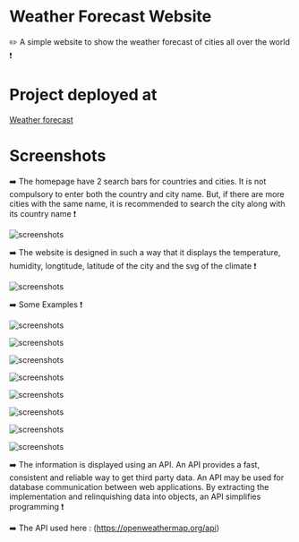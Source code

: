 # Weather Forecast Website
✏️ A simple website to show the weather forecast of cities all over the world ❗
 
 # Project deployed at

<a href="https://mithesh14.github.io/Weather-website/">Weather forecast</a>

# Screenshots 

➡️ The homepage have 2 search bars for countries and cities. It is not compulsory to enter both the country and city name. But, if there are more cities with the same name, it is recommended to search the city along with its country name ❗

![screenshots](https://github.com/Mithesh14/Weather-website/blob/main/images/image1.jpg)

➡️ The website is designed in such a way that it displays the temperature, humidity, longtitude, latitude of the city and the svg of the climate ❗

![screenshots](https://github.com/Mithesh14/Weather-website/blob/main/images/image2.jpg)

➡️ Some Examples ❗

![screenshots](https://github.com/Mithesh14/Weather-website/blob/main/images/image3.jpg)

![screenshots](https://github.com/Mithesh14/Weather-website/blob/main/images/image4.jpg)

![screenshots](https://github.com/Mithesh14/Weather-website/blob/main/images/image5.jpg)

![screenshots](https://github.com/Mithesh14/Weather-website/blob/main/images/image6.jpg)

![screenshots](https://github.com/Mithesh14/Weather-website/blob/main/images/image7.jpg)

![screenshots](https://github.com/Mithesh14/Weather-website/blob/main/images/image8.jpg)

![screenshots](https://github.com/Mithesh14/Weather-website/blob/main/images/image9.jpg)

![screenshots](https://github.com/Mithesh14/Weather-website/blob/main/images/image10.jpg)

➡️ The information is displayed using an API. An API provides a fast, consistent and reliable way to get third party data. An API may be used for database communication between web applications. By extracting the implementation and relinquishing data into objects, an API simplifies programming ❗

➡️ The API used here : (https://openweathermap.org/api)
